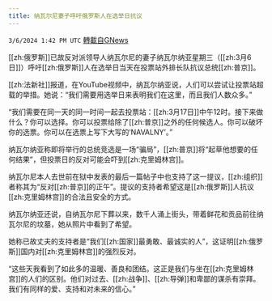 ```yaml
---
title: 纳瓦尔尼妻子呼吁俄罗斯人在选举日抗议
---
```

`3/6/2024 1:42 PM UTC` [轉載自GNews](https://gnews.org/articles/2370867)

[[zh:俄罗斯]]已故反对派领导人纳瓦尔尼的妻子纳瓦尔纳亚星期三（[[zh:3月6日]]）呼吁[[zh:俄罗斯]]人在选举日当天在投票站外排长队抗议总统[[zh:普京]]。

[[zh:法新社]]报道，在YouTube视频中，纳瓦尔纳亚说，人们可以尝试让投票站超载的举措。她说：“我们需要用选举日来表明我们在这里，而且我们人数众多。”

“我们需要在同一天的同一时间一起去投票站：[[zh:3月17日]]中午12时。接下来做什么？你可以选择。你可以投票给除了[[zh:普京]]之外的任何候选人。你可以破坏你的选票。你可以在选票上写下大写的‘NAVALNY’。”

纳瓦尔纳亚称即将举行的总统竞选是一场“骗局”，[[zh:普京]]将“起草他想要的任何结果”，但投票日的反对可能会吓到[[zh:克里姆林宫]]。

纳瓦尔尼本人去世前在狱中发表的最后一篇帖子中也支持了这一提议，[[zh:组织]]者称其为“反对[[zh:普京]]的正午”。提议的支持者希望这是[[zh:俄罗斯]]人抗议[[zh:克里姆林宫]]的合法且安全的方式。

纳瓦尔纳亚还说，自纳瓦尔尼下葬以来，数千人涌上街头，带着鲜花和贡品前往纳瓦尔尼的坟墓，她从照片中看到了希望。

她称已故丈夫的支持者是“我们[[zh:国家]]最勇敢、最诚实的人”，这证明[[zh:俄罗斯]]国内对[[zh:克里姆林宫]]的强烈反对。

“这些天我看到了如此多的温暖、善良和团结。这正是我们与坐在[[zh:克里姆林宫]]的人们的区别。他们对过去、[[zh:战争]]、[[zh:导弹]]和卑鄙的谋杀有崇拜。我们有同样的爱、支持和对未来的信心。”
